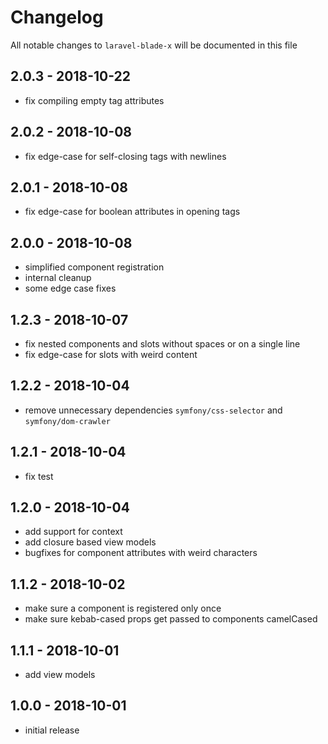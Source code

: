 # Changelog

All notable changes to `laravel-blade-x` will be documented in this file

## 2.0.3 - 2018-10-22

- fix compiling empty tag attributes

## 2.0.2 - 2018-10-08

- fix edge-case for self-closing tags with newlines

## 2.0.1 - 2018-10-08

- fix edge-case for boolean attributes in opening tags

## 2.0.0 - 2018-10-08

- simplified component registration
- internal cleanup
- some edge case fixes

## 1.2.3 - 2018-10-07

- fix nested components and slots without spaces or on a single line
- fix edge-case for slots with weird content

## 1.2.2 - 2018-10-04

- remove unnecessary dependencies `symfony/css-selector` and `symfony/dom-crawler`

## 1.2.1 - 2018-10-04

- fix test

## 1.2.0 - 2018-10-04

- add support for context
- add closure based view models
- bugfixes for component attributes with weird characters

## 1.1.2 - 2018-10-02

- make sure a component is registered only once
- make sure kebab-cased props get passed to components camelCased

## 1.1.1 - 2018-10-01

- add view models

## 1.0.0 - 2018-10-01

- initial release
